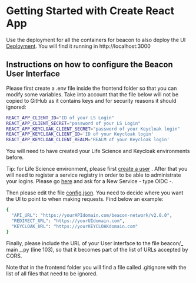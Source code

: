 # Getting Started with Create React App

Use the deployment for all the containers for beacon to also deploy the UI [Deployment](../deploy/README.md). You will find it running in http://localhost:3000

## Instructions on how to configure the Beacon User Interface
 
Please first create a .env file inside the frontend folder so that you can modify some variables. Take into account that the file below will not be copied to GitHub as it contains keys and for security reasons it should ignored: 

```bash
REACT_APP_CLIENT_ID="ID of your LS Login"
REACT_APP_CLIENT_SECRET="password of your LS Login"
REACT_APP_KEYCLOAK_CLIENT_SECRET="password of your Keycloak login"
REACT_APP_KEYCLOAK_CLIENT_ID='ID of your Keycloak login'
REACT_APP_KEYCLOAK_CLIENT_REALM='REALM of your Keycloak login'
```

You will need to have created your Life Science and Keycloak environments before.

Tip: for Life Science environment, please first [create a user](https://lifescience-ri.eu/ls-login/users/how-to-get-and-use-life-science-id.html) . 
After that you will need to register a service registry in order to be able to administrate your logins. Please go [here](https://services.aai.lifescience-ri.eu/spreg/) and ask for a New Service - type OIDC -.


Then please edit the file [config.json](src/config.json). You need to decide where you want the UI to point to when making requests. Find below an example:

 ```bash
{
   "API_URL": "https://yourAPIdomain.com/beacon-network/v2.0.0",
   "REDIRECT_URL": "https://yourUIdomain.com",
   "KEYCLOAK_URL": "https://yourKEYCLOAKdomain.com"
 }
```

Finally, please include the URL of your User interface to the file beacon/_ main _.py (line 103), so that it becomes part of the list of URLs accepted by CORS.


Note that in the frontend folder you will find a file called .gitignore with the list of all files that need to be ignored.

